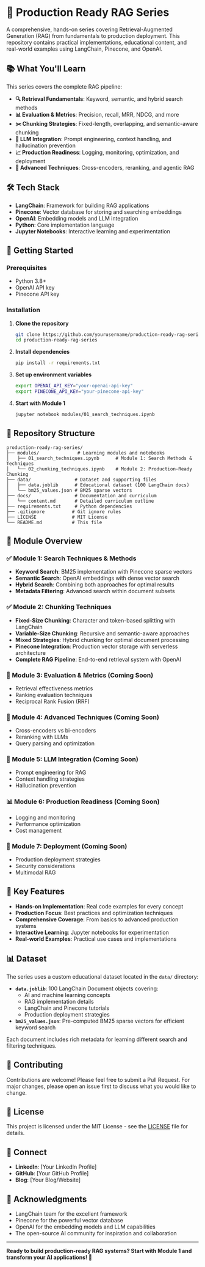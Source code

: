 # 🚀 Production Ready RAG Series

A comprehensive, hands-on series covering Retrieval-Augmented Generation (RAG) from fundamentals to production deployment. This repository contains practical implementations, educational content, and real-world examples using LangChain, Pinecone, and OpenAI.

## 📚 What You'll Learn

This series covers the complete RAG pipeline:

- **🔍 Retrieval Fundamentals**: Keyword, semantic, and hybrid search methods
- **📊 Evaluation & Metrics**: Precision, recall, MRR, NDCG, and more
- **✂️ Chunking Strategies**: Fixed-length, overlapping, and semantic-aware chunking
- **🤖 LLM Integration**: Prompt engineering, context handling, and hallucination prevention
- **📈 Production Readiness**: Logging, monitoring, optimization, and deployment
- **🔄 Advanced Techniques**: Cross-encoders, reranking, and agentic RAG

## 🛠️ Tech Stack

- **LangChain**: Framework for building RAG applications
- **Pinecone**: Vector database for storing and searching embeddings
- **OpenAI**: Embedding models and LLM integration
- **Python**: Core implementation language
- **Jupyter Notebooks**: Interactive learning and experimentation

## 🚀 Getting Started

### Prerequisites

- Python 3.8+
- OpenAI API key
- Pinecone API key

### Installation

1. **Clone the repository**
   ```bash
   git clone https://github.com/yourusername/production-ready-rag-series.git
   cd production-ready-rag-series
   ```

2. **Install dependencies**
   ```bash
   pip install -r requirements.txt
   ```

3. **Set up environment variables**
   ```bash
   export OPENAI_API_KEY="your-openai-api-key"
   export PINECONE_API_KEY="your-pinecone-api-key"
   ```

4. **Start with Module 1**
   ```bash
   jupyter notebook modules/01_search_techniques.ipynb
   ```

## 📁 Repository Structure

```
production-ready-rag-series/
├── modules/              # Learning modules and notebooks
│   ├── 01_search_techniques.ipynb      # Module 1: Search Methods & Techniques
│   └── 02_chunking_techniques.ipynb    # Module 2: Production-Ready Chunking
├── data/                # Dataset and supporting files
│   ├── data.joblib      # Educational dataset (100 LangChain docs)
│   └── bm25_values.json # BM25 sparse vectors
├── docs/                # Documentation and curriculum
│   └── content.md       # Detailed curriculum outline
├── requirements.txt     # Python dependencies
├── .gitignore          # Git ignore rules
├── LICENSE             # MIT License
└── README.md           # This file
```

## 📖 Module Overview

### ✅ Module 1: Search Techniques & Methods
- **Keyword Search**: BM25 implementation with Pinecone sparse vectors
- **Semantic Search**: OpenAI embeddings with dense vector search
- **Hybrid Search**: Combining both approaches for optimal results
- **Metadata Filtering**: Advanced search within document subsets

### ✅ Module 2: Chunking Techniques
- **Fixed-Size Chunking**: Character and token-based splitting with LangChain
- **Variable-Size Chunking**: Recursive and semantic-aware approaches
- **Mixed Strategies**: Hybrid chunking for optimal document processing
- **Pinecone Integration**: Production vector storage with serverless architecture
- **Complete RAG Pipeline**: End-to-end retrieval system with OpenAI

### 🔄 Module 3: Evaluation & Metrics (Coming Soon)
- Retrieval effectiveness metrics
- Ranking evaluation techniques
- Reciprocal Rank Fusion (RRF)

### 🚀 Module 4: Advanced Techniques (Coming Soon)
- Cross-encoders vs bi-encoders
- Reranking with LLMs
- Query parsing and optimization

### 🤖 Module 5: LLM Integration (Coming Soon)
- Prompt engineering for RAG
- Context handling strategies
- Hallucination prevention

### 📊 Module 6: Production Readiness (Coming Soon)
- Logging and monitoring
- Performance optimization
- Cost management

### 🚀 Module 7: Deployment (Coming Soon)
- Production deployment strategies
- Security considerations
- Multimodal RAG

## 🎯 Key Features

- **Hands-on Implementation**: Real code examples for every concept
- **Production Focus**: Best practices and optimization techniques
- **Comprehensive Coverage**: From basics to advanced production systems
- **Interactive Learning**: Jupyter notebooks for experimentation
- **Real-world Examples**: Practical use cases and implementations

## 📊 Dataset

The series uses a custom educational dataset located in the `data/` directory:
- **`data.joblib`**: 100 LangChain Document objects covering:
  - AI and machine learning concepts
  - RAG implementation details
  - LangChain and Pinecone tutorials
  - Production deployment strategies
- **`bm25_values.json`**: Pre-computed BM25 sparse vectors for efficient keyword search

Each document includes rich metadata for learning different search and filtering techniques.

## 🤝 Contributing

Contributions are welcome! Please feel free to submit a Pull Request. For major changes, please open an issue first to discuss what you would like to change.

## 📝 License

This project is licensed under the MIT License - see the [LICENSE](LICENSE) file for details.

## 🔗 Connect

- **LinkedIn**: [Your LinkedIn Profile]
- **GitHub**: [Your GitHub Profile]
- **Blog**: [Your Blog/Website]

## 🙏 Acknowledgments

- LangChain team for the excellent framework
- Pinecone for the powerful vector database
- OpenAI for the embedding models and LLM capabilities
- The open-source AI community for inspiration and collaboration

---

**Ready to build production-ready RAG systems? Start with Module 1 and transform your AI applications! 🚀**
